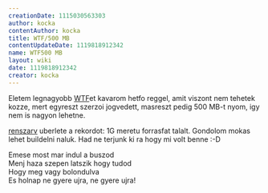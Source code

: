 ```yaml
---
creationDate: 1115030563303 
author: kocka 
contentAuthor: kocka 
title: WTF/500 MB 
contentUpdateDate: 1119818912342 
name: WTF500 MB 
layout: wiki 
date: 1119818912342 
creator: kocka 
---
```

Eletem legnagyobb [WTF](../WTF.html)et kavarom hetfo reggel, amit viszont nem tehetek kozze, mert egyreszt szerzoi jogvedett, masreszt pedig 500 MB-t nyom, igy nem is nagyon lehetne.

[renszarv](../renszarv.html) uberlete a rekordot: 1G meretu forrasfat talalt. Gondolom mokas lehet buildelni naluk. Had ne terjunk ki ra hogy mi volt benne :-D

Emese most mar indul a buszod<br/>
Menj haza szepen latszik hogy tudod<br/>
Hogy meg vagy bolondulva<br/>
Es holnap ne gyere ujra, ne gyere ujra!
